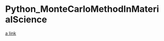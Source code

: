 # Python_MonteCarloMethodInMaterialScience
[a link](https://github.com/user/repo/blob/branch/other_file.md)
